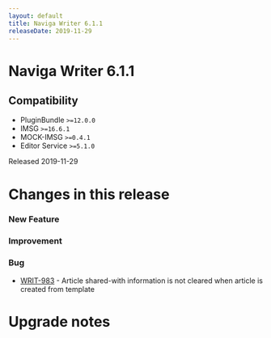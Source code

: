 ```yaml
---
layout: default
title: Naviga Writer 6.1.1
releaseDate: 2019-11-29
---
```

<div class="jumbotron">
    <h1>Naviga Writer 6.1.1</h1>    
    <h2>Compatibility</h2>
    <ul>
        <li>PluginBundle <code>>=12.0.0</code></li>
        <li>IMSG <code>>=16.6.1</code></li>
        <li>MOCK-IMSG <code>>=0.4.1</code></li>
        <li>Editor Service <code>>=5.1.0</code></li>
    </ul>
</div>

Released 2019-11-29

 

# Changes in this release  


### New Feature 



### Improvement 



### Bug 
 
 * [WRIT-983](https://jira.infomaker.se/browse/WRIT-983) - Article shared-with information is not cleared when article is created from template 




# Upgrade notes  
           

